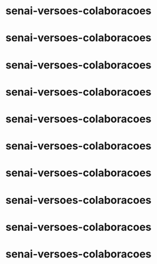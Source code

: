 # senai-versoes-colaboracoes
# senai-versoes-colaboracoes
# senai-versoes-colaboracoes
# senai-versoes-colaboracoes
# senai-versoes-colaboracoes
# senai-versoes-colaboracoes
# senai-versoes-colaboracoes
# senai-versoes-colaboracoes
# senai-versoes-colaboracoes
# senai-versoes-colaboracoes
